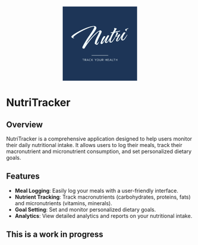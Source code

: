 <p align="center">
  <img src="./src/public/Artboard 4.png" width="200" alt="Nest Logo" />
</p>

# NutriTracker

## Overview
NutriTracker is a comprehensive application designed to help users monitor their daily nutritional intake. It allows users to log their meals, track their macronutrient and micronutrient consumption, and set personalized dietary goals.

## Features
- **Meal Logging**: Easily log your meals with a user-friendly interface.
- **Nutrient Tracking**: Track macronutrients (carbohydrates, proteins, fats) and micronutrients (vitamins, minerals).
- **Goal Setting**: Set and monitor personalized dietary goals.
- **Analytics**: View detailed analytics and reports on your nutritional intake.

## This is a work in progress